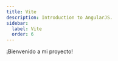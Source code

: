 ```yaml
---
title: Vite
description: Introduction to AngularJS.
sidebar:
  label: Vite
  order: 6
---
```


¡Bienvenido a mi proyecto!